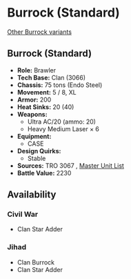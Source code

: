 # Burrock (Standard) 

[Other Burrock variants](../burrock.md) 

## Burrock (Standard) 

- **Role:** Brawler 
- **Tech Base:** Clan (3066) 
- **Chassis:** 75 tons (Endo Steel) 
- **Movement:** 5 / 8, XL 
- **Armor:** 200 
- **Heat Sinks:** 20 (40) 
- **Weapons:** 
  - Ultra AC/20 (ammo: 20) 
  - Heavy Medium Laser × 6 
- **Equipment:** 
  - CASE 
- **Design Quirks:** 
  - Stable 
- **Sources:** TRO 3067 , [Master Unit List](http://masterunitlist.info/Unit/Details/3878/burrock-standard) 
- **Battle Value:** 2230 

## Availability 

### Civil War 

- Clan Star Adder 

### Jihad 

- Clan Burrock 
- Clan Star Adder 

